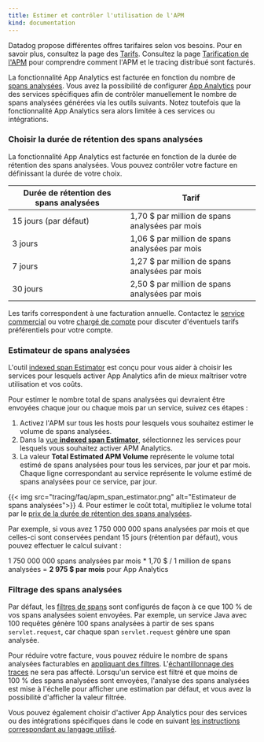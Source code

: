 ```yaml
---
title: Estimer et contrôler l'utilisation de l'APM
kind: documentation
---
```

Datadog propose différentes offres tarifaires selon vos besoins. Pour en savoir plus, consultez la page des [Tarifs][1].
Consultez la page [Tarification de l'APM][2] pour comprendre comment l'APM et le tracing distribué sont facturés.

La fonctionnalité App Analytics est facturée en fonction du nombre de [spans analysées][3]. Vous avez la possibilité de configurer [App Analytics][4] pour des services spécifiques afin de contrôler manuellement le nombre de spans analysées générées via les outils suivants. Notez toutefois que la fonctionnalité App Analytics sera alors limitée à ces services ou intégrations.

### Choisir la durée de rétention des spans analysées

La fonctionnalité App Analytics est facturée en fonction de la durée de rétention des spans analysées. Vous pouvez contrôler votre facture en définissant la durée de votre choix.

| Durée de rétention des spans analysées | Tarif                                    |
|--------------------------|--------------------------------------------|
| 15 jours (par défaut)        | 1,70 $ par million de spans analysées par mois |
| 3 jours                   | 1,06 $ par million de spans analysées par mois |
| 7 jours                   | 1,27 $ par million de spans analysées par mois |
| 30 jours                  | 2,50 $ par million de spans analysées par mois |

Les tarifs correspondent à une facturation annuelle. Contactez le [service commercial][5] ou votre [chargé de compte][6] pour discuter d'éventuels tarifs préférentiels pour votre compte.

### Estimateur de spans analysées

L'outil [indexed span Estimator][7] est conçu pour vous aider à choisir les services pour lesquels activer App Analytics afin de mieux maîtriser votre utilisation et vos coûts.

Pour estimer le nombre total de spans analysées qui devraient être envoyées chaque jour ou chaque mois par un service, suivez ces étapes :

1. Activez l'APM sur tous les hosts pour lesquels vous souhaitez estimer le volume de spans analysées.
2. Dans la [vue **indexed span Estimator**][7], sélectionnez les services pour lesquels vous souhaitez activer APM Analytics.
3. La valeur **Total Estimated APM Volume** représente le volume total estimé de spans analysées pour tous les services, par jour et par mois. Chaque ligne correspondant au service représente le volume estimé de spans analysées pour ce service, par jour.

  {{< img src="tracing/faq/apm_span_estimator.png" alt="Estimateur de spans analysées">}}
4. Pour estimer le coût total, multipliez le volume total par le [prix de la durée de rétention des spans analysées][8].

Par exemple, si vous avez 1 750 000 000 spans analysées par mois et que celles-ci sont conservées pendant 15 jours (rétention par défaut), vous pouvez effectuer le calcul suivant :

1 750 000 000 spans analysées par mois * 1,70 $ / 1 million de spans analysées = **2 975 $ par mois** pour App Analytics

### Filtrage des spans analysées

Par défaut, les [filtres de spans][9] sont configurés de façon à ce que 100 % de vos spans analysées soient envoyées. Par exemple, un service Java avec 100 requêtes génère 100 spans analysées à partir de ses spans `servlet.request`, car chaque span `servlet.request` génère une span analysée.

Pour réduire votre facture, vous pouvez réduire le nombre de spans analysées facturables en [appliquant des filtres][9]. L'[échantillonnage des traces][10] ne sera pas affecté. Lorsqu'un service est filtré et que moins de 100 % des spans analysées sont envoyées, l'analyse des spans analysées est mise à l'échelle pour afficher une estimation par défaut, et vous avez la possibilité d'afficher la valeur filtrée.

Vous pouvez également choisir d'activer App Analytics pour des services ou des intégrations spécifiques dans le code en suivant [les instructions correspondant au langage utilisé][11].

[1]: https://www.datadoghq.com/pricing
[2]: /fr/account_management/billing/apm_distributed_tracing
[3]: /fr/tracing/visualization/#apm-event
[4]: /fr/tracing/app_analytics
[5]: mailto:sales@datadoghq.com
[6]: mailto:success@datadoghq.com
[7]: https://app.datadoghq.com/apm/docs/trace-search
[8]: /fr/account_management/billing/usage_control_apm/#choose-analyzed-span-retention
[9]: https://app.datadoghq.com/apm/settings?env=datadoghq.com&activeTab=0
[10]: /fr/tracing/guide/trace_sampling_and_storage
[11]: /fr/tracing/app_analytics/?tab=java#configure-additional-services-optional
